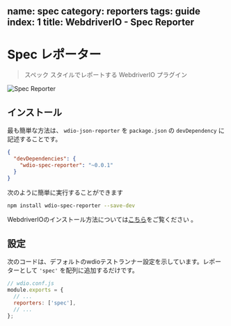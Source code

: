 name: spec
category: reporters
tags: guide
index: 1
title: WebdriverIO - Spec Reporter
---

Spec レポーター
============

> スペック スタイルでレポートする WebdriverIO プラグイン

![Spec Reporter](http://webdriver.io/images/spec.png "Spec Reporter")

## インストール

最も簡単な方法は、 `wdio-json-reporter` を `package.json` の `devDependency` に記述することです。

```json
{
  "devDependencies": {
    "wdio-spec-reporter": "~0.0.1"
  }
}
```

次のように簡単に実行することができます

```bash
npm install wdio-spec-reporter --save-dev
```

WebdriverIOのインストール方法については[こちら](http://webdriver.io/guide/getstarted/install.html)をご覧ください 。

## 設定

次のコードは、デフォルトのwdioテストランナー設定を示しています。レポーターとして `'spec'` を配列に追加するだけです。

```js
// wdio.conf.js
module.exports = {
  // ...
  reporters: ['spec'],
  // ...
};
```

